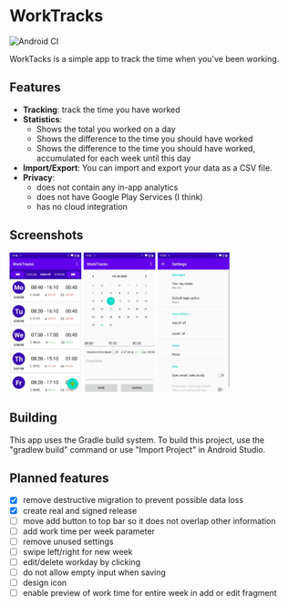 # WorkTracks

![Android CI](https://github.com/ede1998/WorkTracks/workflows/Android%20CI/badge.svg)

WorkTacks is a simple app to track the time when you've been working.

## Features

* __Tracking__: track the time you have worked
* __Statistics__:
  * Shows the total you worked on a day
  * Shows the difference to the time you should have worked
  * Shows the difference to the time you should have worked, accumulated for each week until this day
* __Import/Export__: You can import and export your data as a CSV file.
* __Privacy__:
  * does not contain any in-app analytics
  * does not have Google Play Services (I think)
  * has no cloud integration

## Screenshots

<div>
    <img src="screenshots/01-overview.jpg" width="25%" alt="Overview page" />
    <img src="screenshots/02-add-time.jpg" width="25%" alt="Add time page" />    
    <img src="screenshots/03-settings.jpg" width="25%" alt="Settings page" />
</div>

## Building

This app uses the Gradle build system. To build this project, use the "gradlew build" command or use "Import Project" in Android Studio.

## Planned features

- [X] remove destructive migration to prevent possible data loss
- [X] create real and signed release
- [ ] move add button to top bar so it does not overlap other information
- [ ] add work time per week parameter
- [ ] remove unused settings
- [ ] swipe left/right for new week
- [ ] edit/delete workday by clicking
- [ ] do not allow empty input when saving
- [ ] design icon
- [ ] enable preview of work time for entire week in add or edit fragment
